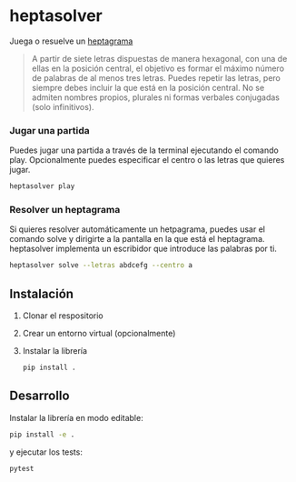# heptasolver

Juega o resuelve un [heptagrama](https://elpais.com/juegos/heptagrama/)

> A partir de siete letras dispuestas de manera hexagonal, con una de ellas en la 
posición central, el objetivo es formar el máximo número de palabras de al menos 
tres letras.
Puedes repetir las letras, pero siempre debes incluir la que está en la posición central. 
No se admiten nombres propios, plurales ni formas verbales conjugadas (solo infinitivos). 

### Jugar una partida

Puedes jugar una partida a través de la terminal ejecutando el comando play. Opcionalmente puedes especificar el centro o las letras que quieres jugar.

```sh
heptasolver play
```

###  Resolver un heptagrama

Si quieres resolver automáticamente un hetpagrama, puedes usar el comando solve
y dirigirte a la pantalla en la que está el heptagrama. heptasolver implementa
un escribidor que introduce las palabras por ti.

```sh
heptasolver solve --letras abdcefg --centro a
```

## Instalación

1. Clonar el respositorio
2. Crear un entorno virtual (opcionalmente)
3. Instalar la librería

    ```sh
    pip install .
    ```

## Desarrollo

Instalar la librería en modo editable:

```sh
pip install -e .
```

y ejecutar los tests:

```sh
pytest
```
